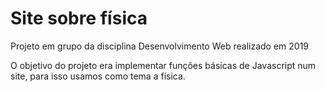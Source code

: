 # Site sobre física

Projeto em grupo da disciplina Desenvolvimento Web realizado em 2019

O objetivo do projeto era implementar funções básicas de Javascript num site, para isso usamos como tema a física.
